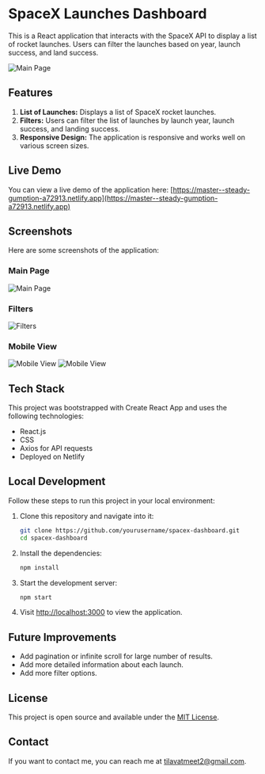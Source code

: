 # SpaceX Launches Dashboard

This is a React application that interacts with the SpaceX API to display a list of rocket launches. Users can filter the launches based on year, launch success, and land success.

![Main Page]("https://github.com/meettilavat/spacex-launches/blob/dc061e5fe08ab4696d9e3f1b7dda3bff8a0ec370/screenshots/Screenshot%202023-05-15%20at%2022-08-08%20React%20App.png")

## Features

1. **List of Launches:** Displays a list of SpaceX rocket launches.
2. **Filters:** Users can filter the list of launches by launch year, launch success, and landing success.
3. **Responsive Design:** The application is responsive and works well on various screen sizes.

## Live Demo

You can view a live demo of the application here: [https://master--steady-gumption-a72913.netlify.app](https://master--steady-gumption-a72913.netlify.app)

## Screenshots

Here are some screenshots of the application:

### Main Page

![Main Page](https://github.com/meettilavat/spacex-launches/blob/dc061e5fe08ab4696d9e3f1b7dda3bff8a0ec370/screenshots/Screenshot%202023-05-15%20at%2022-08-08%20React%20App.png)

### Filters

![Filters](https://github.com/meettilavat/spacex-launches/blob/485a5af42d81d5533193e7d8821fad51a6364889/screenshots/Screenshot%202023-05-15%20at%2021-55-23%20React%20App.png)

### Mobile View

![Mobile View](https://github.com/meettilavat/spacex-launches/blob/485a5af42d81d5533193e7d8821fad51a6364889/screenshots/Screenshot%202023-05-15%20at%2022-08-08%20React%20App.png)
![Mobile View](https://github.com/meettilavat/spacex-launches/blob/485a5af42d81d5533193e7d8821fad51a6364889/screenshots/Screenshot%202023-05-15%20at%2022-08-17%20React%20App.png)

## Tech Stack

This project was bootstrapped with Create React App and uses the following technologies:

- React.js
- CSS
- Axios for API requests
- Deployed on Netlify

## Local Development

Follow these steps to run this project in your local environment:

1. Clone this repository and navigate into it:

    ```bash
    git clone https://github.com/yourusername/spacex-dashboard.git
    cd spacex-dashboard
    ```

2. Install the dependencies:

    ```bash
    npm install
    ```

3. Start the development server:

    ```bash
    npm start
    ```

4. Visit [http://localhost:3000](http://localhost:3000) to view the application.

## Future Improvements

- Add pagination or infinite scroll for large number of results.
- Add more detailed information about each launch.
- Add more filter options.

## License

This project is open source and available under the [MIT License](LICENSE).

## Contact

If you want to contact me, you can reach me at <tilavatmeet2@gmail.com>.
